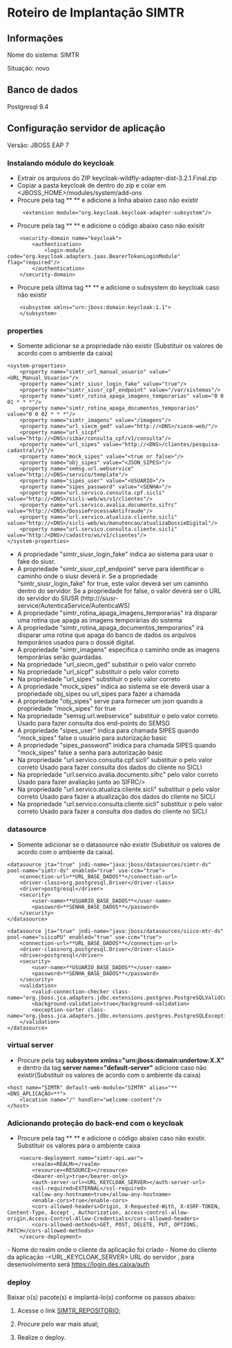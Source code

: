 # Roteiro de Implantação SIMTR

## Informações

Nome do sistema: SIMTR

Situação: novo

## Banco de dados 

Postgresql 9.4

## Configuração servidor de aplicação

Versão: JBOSS EAP 7

### Instalando módulo do keycloak
- Extrair os arquivos do ZIP keycloak-wildfly-adapter-dist-3.2.1.Final.zip
- Copiar a pasta keycloak de dentro do zip e colar em <JBOSS_HOME>/modules/system/add-ons
- Procure pela tag ** <extensions>** e adicione a linha abaixo caso não existir
```
	 <extension module="org.keycloak.keycloak-adapter-subsystem"/>
```
- Procure pela tag ** <security-domains>** e adicione o código abaixo caso não exisitr
```
	<security-domain name="keycloak">
		<authentication>
			<login-module code="org.keycloak.adapters.jaas.BearerTokenLoginModule" flag="required"/>
		</authentication>
	</security-domain>
```

- Procure pela última tag ** <subsystem xxxxxx> ** e adicione o subsystem do keycloak caso não existir
```
	<subsystem xmlns="urn:jboss:domain:keycloak:1.1">
	</subsystem>
```


### properties


- Somente adicionar se a propriedade não existir (Substituir os valores de acordo com o ambiente da caixa)
```
<system-properties>
    <property name="simtr_url_manual_usuario" value="<URL_Manual_Usuario>"/>
	<property name="simtr_siusr_login_fake" value="true"/>
	<property name="simtr_siusr_cpf_endpoint" value="/var/sistemas"/>
    <property name="simtr_rotina_apaga_imagens_temporarias" value="0 0 01 * * *"/>	
	<property name="simtr_rotina_apaga_documentos_temporarios" value="0 0 02 * * *"/>
	<property name="simtr_imagens" value="/imagens"/>
	<property name="url_siecm_ged" value="http://<DNS>/siecm-web/"/>
	<property name="url_sicpf" value="http://<DNS>/sibar/consulta_cpf/v1/consulta"/>	
	<property name="url_sipes" value="http://<DNS>/clientes/pesquisa-cadastral/v1"/>
	<property name="mock_sipes" value="<true or false>"/>
	<property name="obj_sipes" value="<JSON_SIPES>"/>
	<property name="semsg.url.webservice" value="http://<DNS>/servico/template"/>
	<property name="sipes_user" value="<USUARIO>"/>
	<property name="sipes_password" value="<SENHA>"/>
	<property name="url.servico.consulta.cpf.sicli" value="http://<DNS>/sicli-web/ws/v1/clientes"/>
	<property name="url.servico.avalia.documento.sifrc" value="http://<DNS>/DossieProcessaAntifraude"/>
    <property name="url.servico.atualiza.cliente.sicli" value="http://<DNS>/sicli-web/ws/manutencao/atualizaDossieDigital"/>
    <property name="url.servico.consulta.cliente.sicli" value="http:/<DNS>/cadastro/ws/v1/clientes"/>
</system-properties>
```
- A propriedade "simtr_siusr_login_fake" indica ao sistema para usar o fake do siusr.
- A propriedade "simtr_siusr_cpf_endpoint" serve para identificar o caminho onde o siusr deverá ir. Se a propriedade "simtr_siusr_login_fake" for true, este
	valor deverá ser um caminho dentro do servidor. Se a propriedade for false, o valor deverá ser o URL do servidor do SIUSR (http://<DNS>/siusr-service/AutenticaService/AutenticaWS)
- A propriedade "simtr_rotina_apaga_imagens_temporarias" irá disparar uma rotina que apaga as imagens temporárias do sistema
- A propriedade "simtr_rotina_apaga_documentos_temporarios" irá disparar uma rotina que apaga do banco de dados  os arquivos temporários usados
	para o dossiê digital.
- A propriedade "simtr_imagens" especifica o caminho onde as imagens temporárias serão guardadas.
- Na propriedade "url_siecm_ged" substituir o <DNS> pelo valor correto
- Na propriedade "url_sicpf" substituir o <DNS> pelo valor correto
- Na propriedade "url_sipes" substituir o <DNS> pelo valor correto
- A propriedade "mock_sipes" indica ao sistema se ele deverá usar a propriedade obj_sipes ou url_sipes para fazer a chamada
- A propriedade "obj_sipes" serve para fornecer um json quando a propriedade "mock_sipes" for true
- Na propriedade "semsg.url.webservice" substituir o <DNS> pelo valor correto. Usado para fazer consulta dos end-points do SEMSG
- A propriedade "sipes_user" indica para chamada SIPES quando "mock_sipes" false o usuário para autorização basic
- A propriedade "sipes_password" inidica para chamada SIPES quando "mock_sipes" false a senha para autorização basic
- Na propriedade "url.servico.consulta.cpf.sicli" substituir o <DNS> pelo valor correto Usado para fazer consulta dos dados do cliente no SICLI
- Na propriedade "url.servico.avalia.documento.sifrc" <DNS> pelo valor correto Usado para fazer avaliação junto ao SIFRC/>
- Na propriedade "url.servico.atualiza.cliente.sicli" substituir o <DNS> pelo valor correto Usado para fazer a atualização dos dados do cliente no SICLI
- Na propriedade "url.servico.consulta.cliente.sicli" substituir o <DNS> pelo valor correto Usado para fazer a consulta dos dados do cliente no SICLI
### datasource

- Somente adicionar se o datasource não existir (Substituir os valores de acordo com o ambiente da caixa).

```
<datasource jta="true" jndi-name="java:jboss/datasources/simtr-ds" pool-name="simtr-ds" enabled="true" use-ccm="true">
    <connection-url>**URL_BASE_DADOS**</connection-url>
    <driver-class>org.postgresql.Driver</driver-class>
    <driver>postgresql</driver>
    <security>
        <user-name>**USUARIO_BASE_DADOS**</user-name>
        <password>**SENHA_BASE_DADOS**</password>
    </security>
</datasource>

<datasource jta="true" jndi-name="java:jboss/datasources/siico-mtr-ds" pool-name="siicoPU" enabled="true" use-ccm="true">
    <connection-url>**URL_BASE_DADOS**</connection-url>
    <driver-class>org.postgresql.Driver</driver-class>
    <driver>postgresql</driver>
    <security>
        <user-name>**USUARIO_BASE_DADOS**</user-name>
        <password>**SENHA_BASE_DADOS**</password>
    </security>
    <validation>
        <valid-connection-checker class-name="org.jboss.jca.adapters.jdbc.extensions.postgres.PostgreSQLValidConnectionChecker"/>
        <background-validation>true</background-validation>
        <exception-sorter class-name="org.jboss.jca.adapters.jdbc.extensions.postgres.PostgreSQLExceptionSorter"/>
    </validation>
</datasource>
```

### virtual server

- Procure pela tag **subsystem xmlns="urn:jboss:domain:undertow:X.X"** e dentro da tag **server name="default-server"** adicione caso não existir(Substituir os valores de acordo com o ambiente da caixa)

```
<host name="SIMTR" default-web-module="SIMTR" alias="**<DNS_APLICAÇÃO>**">
    <location name="/" handler="welcome-content"/>
</host>
```

### Adicionando proteção do back-end com o keycloak

- Procure pela tag ** <subsystem xmlns="urn:jboss:domain:keycloak:1.1"> ** e adicione o código abaixo caso não existir. Substituir os valores para o ambiente caixa

```
	<secure-deployment name="simtr-api.war">
		<realm><REALM></realm>
		<resource><RESOURCE></resource>
		<bearer-only>true</bearer-only>
		<auth-server-url><URL_KEYCLOAK_SERVER></auth-server-url>
		<ssl-required>EXTERNAL</ssl-required>
		<allow-any-hostname>true</allow-any-hostname>
		<enable-cors>true</enable-cors>
		<cors-allowed-headers>Origin, X-Requested-With, X-XSRF-TOKEN, Content-Type, Accept , Authorization, access-control-allow-origin,Access-Control-Allow-Credentials</cors-allowed-headers>
		<cors-allowed-methods>GET, POST, DELETE, PUT, OPTIONS, PATCH</cors-allowed-methods>
	</secure-deployment>
```
-<REAL> Nome do realm onde o cliente da aplicação foi criado
-<RESOURCE> Nome do cliente da aplicação
-<URL_KEYCLOAK_SERVER> URL do servidor , para desenvolvimento será https://login.des.caixa/auth

### deploy

Baixar o(s) pacote(s) e implantá-lo(s) conforme os passos abaixo:

1) Acesse o link  [SIMTR_REPOSITORIO](http://artefatos.pedes.caixa/nexus/content/repositories/releases/br/gov/caixa/SIMTR/);

2) Procure pelo war mais atual;

3) Realize o deploy.